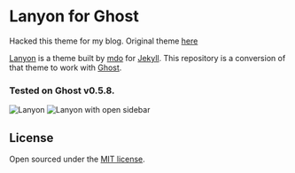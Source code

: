 # Lanyon for Ghost

Hacked this theme for my blog. Original theme [here](https://github.com/PxlBuzzard/lanyon-ghost)

[Lanyon](https://github.com/poole/lanyon) is a theme built by [mdo](https://github.com/mdo) for [Jekyll](http://jekyllrb.com/). This repository is a conversion of that theme to work with [Ghost](https://ghost.org/).

### Tested on Ghost v0.5.8.

![Lanyon](https://f.cloud.github.com/assets/98681/1825266/be03f014-71b0-11e3-9539-876e61530e24.png)
![Lanyon with open sidebar](https://f.cloud.github.com/assets/98681/1825267/be04a914-71b0-11e3-966f-8afe9894c729.png)

## License

Open sourced under the [MIT license](LICENSE.md).
